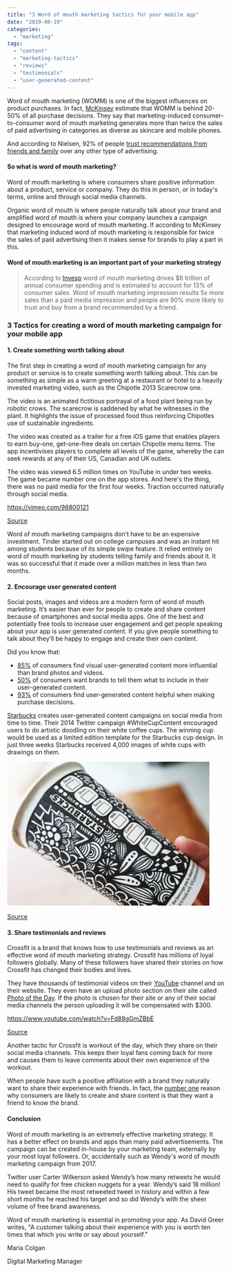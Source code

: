 ```yaml
---
title: "3 Word of mouth marketing tactics for your mobile app"
date: "2019-08-19"
categories: 
  - "marketing"
tags: 
  - "content"
  - "marketing-tactics"
  - "reviews"
  - "testimonials"
  - "user-generated-content"
---
```


Word of mouth marketing (WOMM) is one of the biggest influences on product purchases. In fact, [McKinsey](https://www.mckinsey.com/business-functions/marketing-and-sales/our-insights/a-new-way-to-measure-word-of-mouth-marketing) estimate that WOMM is behind 20-50% of all purchase decisions. They say that marketing-induced consumer-to-consumer word of mouth marketing generates more than twice the sales of paid advertising in categories as diverse as skincare and mobile phones.

And according to Nielsen, 92% of people [trust recommendations from friends and family](http://www.nielsen.com/us/en/insights/reports/2012/global-trust-in-advertising-and-brand-messages.html) over any other type of advertising. 

#### So what is word of mouth marketing?

Word of mouth marketing is where consumers share positive information about a product, service or company. They do this in person, or in today's terms, online and through social media channels.

Organic word of mouth is where people naturally talk about your brand and amplified word of mouth is where your company launches a campaign designed to encourage word of mouth marketing. If according to McKinsey that marketing induced word of mouth marketing is responsible for twice the sales of paid advertising then it makes sense for brands to play a part in this.

#### Word of mouth marketing is an important part of your marketing strategy

> According to [Invesp](https://www.invespcro.com/blog/word-of-mouth-marketing/) word of mouth marketing drives $6 trillion of annual consumer spending and is estimated to account for 13% of consumer sales. Word of mouth marketing impression results 5x more sales than a paid media impression and people are 90% more likely to trust and buy from a brand recommended by a friend.

### 3 Tactics for creating a word of mouth marketing campaign for your mobile app

#### 1\. Create something worth talking about

The first step in creating a word of mouth marketing campaign for any product or service is to create something worth talking about. This can be something as simple as a warm greeting at a restaurant or hotel to a heavily invested marketing video, such as the Chipotle 2013 Scarecrow one.

The video is an animated fictitious portrayal of a food plant being run by robotic crows. The scarecrow is saddened by what he witnesses in the plant. It highlights the issue of processed food thus reinforcing Chipotles use of sustainable ingredients.

The video was created as a trailer for a free iOS game that enables players to earn buy-one, get-one-free deals on certain Chipotle menu items. The app incentivises players to complete all levels of the game, whereby the can seek rewards at any of their US, Canadian and UK outlets.

The video was viewed 6.5 million times on YouTube in under two weeks. The game became number one on the app stores. And here's the thing, there was no paid media for the first four weeks. Traction occurred naturally through social media.

https://vimeo.com/98800121

[Source](https://vimeo.com/98800121)  

Word of mouth marketing campaigns don’t have to be an expensive investment. Tinder started out on college campuses and was an instant hit among students because of its simple swipe feature. It relied entirely on word of mouth marketing by students telling family and friends about it. It was so successful that it made over a million matches in less than two months.  

#### 2\. Encourage user generated content

Social posts, images and videos are a modern form of word of mouth marketing. It’s easier than ever for people to create and share content because of smartphones and social media apps. One of the best and potentially free tools to increase user engagement and get people speaking about your app is user generated content. If you give people something to talk about they’ll be happy to engage and create their own content.

Did you know that:

- [85%](https://www.digitalinformationworld.com/2016/05/infographic-why-consumers-share-user-generated-content.html) of consumers find visual user-generated content more influential than brand photos and videos.
- [50%](https://www.digitalinformationworld.com/2016/05/infographic-why-consumers-share-user-generated-content.html) of consumers want brands to tell them what to include in their user-generated content.
- [93%](https://www.digitalinformationworld.com/2016/05/infographic-why-consumers-share-user-generated-content.html) of consumers find user-generated content helpful when making purchase decisions. 

[Starbucks](https://stories.starbucks.com/stories/2014/starbucks-announces-the-winner-of-its-white-cup-contest/) creates user-generated content campaigns on social media from time to time. Their 2014 Twitter campaign #WhiteCupContent encouraged users to do artistic doodling on their white coffee cups. The winning cup would be used as a limited edition template for the Starbucks cup design. In just three weeks Starbucks received 4,000 images of white cups with drawings on them.

![](images/StarbucksWinner.jpg)

[Source](https://stories.starbucks.com/stories/2014/starbucks-announces-the-winner-of-its-white-cup-contest/)

#### 3\. Share testimonials and reviews

Crossfit is a brand that knows how to use testimonials and reviews as an effective word of mouth marketing strategy. Crossfit has millions of loyal followers globally. Many of these followers have shared their stories on how Crossfit has changed their bodies and lives.

They have thousands of testimonial videos on their [YouTube](https://www.youtube.com/user/CrossFitHQ/search?query=testimonials) channel and on their website. They even have an upload photo section on their site called [Photo of the Day](https://www.crossfit.com/submit-photo). If the photo is chosen for their site or any of their social media channels the person uploading it will be compensated with $300.

https://www.youtube.com/watch?v=Fd88gGmZBbE

[Source](https://www.youtube.com/watch?v=Fd88gGmZBbE)

Another tactic for Crossfit is workout of the day, which they share on their social media channels. This keeps their loyal fans coming back for more and causes them to leave comments about their own experience of the workout.  

When people have such a positive affiliation with a brand they naturally want to share their experience with friends. In fact, the [number one](https://www.digitalinformationworld.com/2016/05/infographic-why-consumers-share-user-generated-content.html) reason why consumers are likely to create and share content is that they want a friend to know the brand. 

#### Conclusion

Word of mouth marketing is an extremely effective marketing strategy. It has a better effect on brands and apps than many paid advertisements. The campaign can be created in-house by your marketing team, externally by your most loyal followers. Or, accidentally such as Wendy's word of mouth marketing campaign from 2017.

Twitter user Carter Wilkerson asked Wendy’s how many retweets he would need to qualify for free chicken nuggets for a year. Wendy’s said 18 million! His tweet became the most retweeted tweet in history and within a few short months he reached his target and so did Wendy’s with the sheer volume of free brand awareness.

Word of mouth marketing is essential in promoting your app. As David Greer writes, "A customer talking about their experience with you is worth ten times that which you write or say about yourself."

Maria Colgan

Digital Marketing Manager  

  

####   

####   

####
